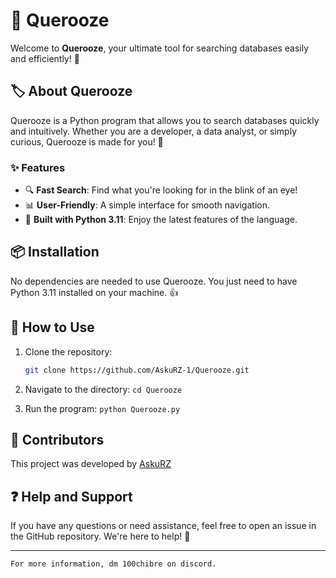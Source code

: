 # 🔎 Querooze

Welcome to **Querooze**, your ultimate tool for searching databases easily and efficiently! 🚀

## 🏷️ About Querooze
Querooze is a Python program that allows you to search databases quickly and intuitively. Whether you are a developer, a data analyst, or simply curious, Querooze is made for you! 🎉

### ✨ Features
- 🔍 **Fast Search**: Find what you're looking for in the blink of an eye!
- 📊 **User-Friendly**: A simple interface for smooth navigation.
- 🐍 **Built with Python 3.11**: Enjoy the latest features of the language.

## 📦 Installation
No dependencies are needed to use Querooze. You just need to have Python 3.11 installed on your machine. 👍

## 📖 How to Use
1. Clone the repository:
   
   ```bash
   git clone https://github.com/AskuRZ-1/Querooze.git
   ```
4. Navigate to the directory: `cd Querooze`
5. Run the program: `python Querooze.py`

## 👤 Contributors
This project was developed by [AskuRZ](https://github.com/AskuRZ-1)

## ❓ Help and Support
If you have any questions or need assistance, feel free to open an issue in the GitHub repository. We're here to help! 🤝

---

```markdown
For more information, dm 100chibre on discord.
```

